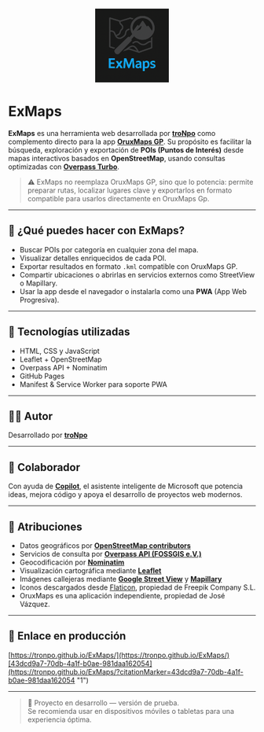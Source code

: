 <p align="center">
  <img src="icons/logo512.png" alt="ExMaps Logo" width="150"/>
</p>

# ExMaps

**ExMaps** es una herramienta web desarrollada por [**troNpo**](https://github.com/troNpo) como complemento directo para la app [**OruxMaps GP**](https://play.google.com/store/apps/details?id=com.orux.oruxmapsDonate). Su propósito es facilitar la búsqueda, exploración y exportación de **POIs (Puntos de Interés)** desde mapas interactivos basados en **OpenStreetMap**, usando consultas optimizadas con [**Overpass Turbo**](https://overpass-turbo.eu/).

> ⚠️ ExMaps no reemplaza OruxMaps GP, sino que lo potencia: permite preparar rutas, localizar lugares clave y exportarlos en formato compatible para usarlos directamente en OruxMaps Gp.

---

## 🔎 ¿Qué puedes hacer con ExMaps?

- Buscar POIs por categoría en cualquier zona del mapa.
- Visualizar detalles enriquecidos de cada POI.
- Exportar resultados en formato `.kml` compatible con OruxMaps GP.
- Compartir ubicaciones o abrirlas en servicios externos como StreetView o Mapillary.
- Usar la app desde el navegador o instalarla como una **PWA** (App Web Progresiva).

---

## 🧰 Tecnologías utilizadas

- HTML, CSS y JavaScript
- Leaflet + OpenStreetMap
- Overpass API + Nominatim
- GitHub Pages
- Manifest & Service Worker para soporte PWA

---

## 🧑‍💻 Autor

Desarrollado por [**troNpo**](https://github.com/troNpo)

---

## 🤖 Colaborador

Con ayuda de [**Copilot**](https://play.google.com/store/apps/details?id=com.microsoft.copilot), el asistente inteligente de Microsoft que potencia ideas, mejora código y apoya el desarrollo de proyectos web modernos.

---

## 📜 Atribuciones

- Datos geográficos por [**OpenStreetMap contributors**](https://www.openstreetmap.org/copyright)
- Servicios de consulta por [**Overpass API (FOSSGIS e.V.)**](https://www.fossgis.de/)
- Geocodificación por [**Nominatim**](https://nominatim.org/)
- Visualización cartográfica mediante [**Leaflet**](https://leafletjs.com/)
- Imágenes callejeras mediante [**Google Street View**](https://www.google.com/streetview/) y [**Mapillary**](https://www.mapillary.com/)
- Iconos descargados desde [Flaticon](https://www.flaticon.com/), propiedad de Freepik Company S.L.
- OruxMaps es una aplicación independiente, propiedad de José Vázquez.

---

## 🚀 Enlace en producción

[https://tronpo.github.io/ExMaps/](https://tronpo.github.io/ExMaps/)[43dcd9a7-70db-4a1f-b0ae-981daa162054](https://tronpo.github.io/ExMaps/?citationMarker=43dcd9a7-70db-4a1f-b0ae-981daa162054 "1")

---

> 🧪 Proyecto en desarrollo — versión de prueba.  
> Se recomienda usar en dispositivos móviles o tabletas para una experiencia óptima.
